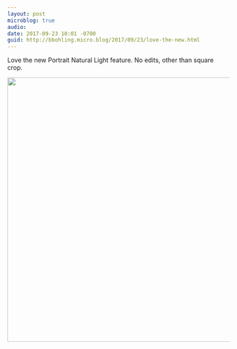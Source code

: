 ```yaml
---
layout: post
microblog: true
audio: 
date: 2017-09-23 10:01 -0700
guid: http://bbohling.micro.blog/2017/09/23/love-the-new.html
---
```

Love the new Portrait Natural Light feature. No edits, other than square crop.

<img src="http://bbohling.micro.blog/uploads/2017/91eb254c7c.jpg" width="599" height="600" />
